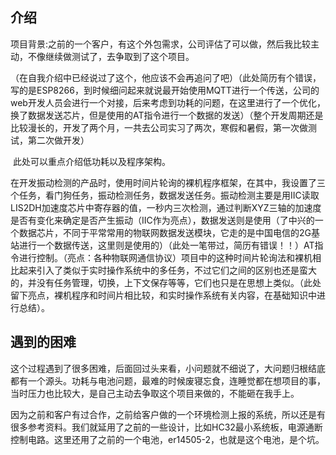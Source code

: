 ## 介绍

项目背景:之前的一个客户，有这个外包需求，公司评估了可以做，然后我比较主动，不像继续做测试了，去争取到了这个项目。



（在自我介绍中已经说过了这个，他应该不会再追问了吧）（此处简历有个错误，写的是ESP8266，到时候细问起来就说最开始使用MQTT进行一个传送，公司的web开发人员会进行一个对接，后来考虑到功耗的问题，在这里进行了一个优化，换了数据发送芯片，但是使用的AT指令进行一个数据的发送）（整个开发周期还是比较漫长的，开发了两个月，一共去公司实习了两次，寒假和暑假，第一次做测试，第二次做开发）

​	此处可以重点介绍低功耗以及程序架构。

​	在开发振动检测的产品时，使用时间片轮询的裸机程序框架，在其中，我设置了三个任务，看门狗任务，振动检测任务，数据发送任务。振动检测主要是用IIC读取LIS2DH加速度芯片中寄存器的值，一秒内三次检测，通过判断XYZ三轴的加速度是否有变化来确定是否产生振动（IIC作为亮点），数据发送则是使用（了中兴的一个数据芯片，不同于平常常用的物联网数据发送模块，它走的是中国电信的2G基站进行一个数据传送，这里则是使用的）（此处一笔带过，简历有错误！！）AT指令进行控制。（亮点：各种物联网通信协议）项目中的这种时间片轮询法和裸机相比起来引入了类似于实时操作系统中的多任务，不过它们之间的区别也还是蛮大的，并没有任务管理，切换，上下文保存等等，它们也只是在思想上类似。（此处留下亮点，裸机程序和时间片相比较，和实时操作系统有关内容，在基础知识中进行总结）。

## 遇到的困难

这个过程遇到了很多困难，后面回过头来看，小问题就不细说了，大问题归根结底都有一个源头。功耗与电池问题，最难的时候废寝忘食，连睡觉都在想项目的事，当时压力也比较大，是自己主动去争取这个项目来做的，不能砸在我手上。

因为之前和客户有过合作，之前给客户做的一个环境检测上报的系统，所以还是有很多参考资料。我们就延用了之前的一些设计，比如HC32最小系统板，电源通断控制电路。这里还用了之前的一个电池，er14505-2，也就是这个电池，是个坑。

